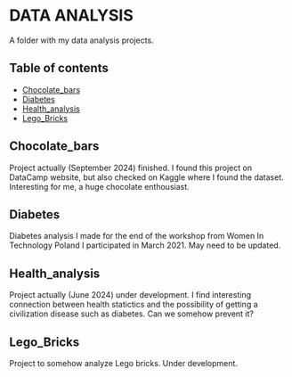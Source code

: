 # DATA ANALYSIS

A folder with my data analysis projects.

## Table of contents
* [Chocolate_bars](#chocolate_bars)
* [Diabetes](#diabetes)
* [Health_analysis](#Health_analysis)
* [Lego_Bricks](#Lego_Bricks)

## Chocolate_bars
Project actually (September 2024) finished. I found this project on DataCamp website, but also checked on Kaggle where I found the dataset. Interesting for me, a huge chocolate enthousiast. 

## Diabetes
Diabetes analysis I made for the end of the workshop from Women In Technology Poland I participated in March 2021. May need to be updated.

## Health_analysis
Project actually (June 2024) under development. I find interesting connection between health statictics and the possibility of getting a civilization disease such as diabetes. Can we somehow prevent it? 

## Lego_Bricks
Project to somehow analyze Lego bricks. Under development.
